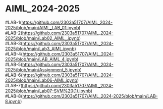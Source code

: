 # AIML_2024-2025
#LAB-1(https://github.com/2303a51707/AIML_2024-2025/blob/main/AIML_LAB_01.ipynb)                  
#LAB-2(https://github.com/2303a51707/AIML_2024-2025/blob/main/Lab02_AIML_.ipynb)         
#LAB-3(https://github.com/2303a51707/AIML_2024-2025/blob/main/Lab3_AIML.ipynb)                  
#LAB-4(https://github.com/2303a51707/AIML_2024-2025/blob/main/LAB_AIML_4.ipynb)                    
#LAB-5(https://github.com/2303a51707/AIML_2024-2025/blob/main/Assignment_5.ipynb)              
#LAB-6(https://github.com/2303a51707/AIML_2024-2025/blob/main/Lab06-AIML.ipynb)                    
#LAB-7(https://github.com/2303a51707/AIML_2024-2025/blob/main/Lab07-SVM%20(1).ipynb)         
#LAB-8(https://github.com/2303a51707/AIML_2024-2025/blob/main/LAB-8.ipynb)
